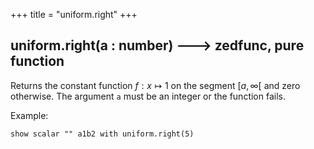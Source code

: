 +++
title = "uniform.right"
+++

## uniform.right(a : number) 🡒 zedfunc, pure function

Returns the constant function $f: x \mapsto 1$ on the segment $[a, \infty[$ and zero otherwise. The argument `a` must be an integer or the function fails.

Example:

```envision
show scalar "" a1b2 with uniform.right(5)
```
